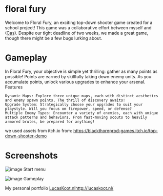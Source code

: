 
# floral fury

Welcome to Floral Fury, an exciting top-down shooter game created for a school project! This game was a collaborative effort between myself and ([Cas](http://portfolio.casvld.nl/)). Despite our tight deadline of two weeks, we made a great game, though there might be a few bugs lurking about.

# Gameplay

In Floral Fury, your objective is simple yet thrilling: gather as many points as possible! Points are earned by skillfully taking down enemy units. As you accumulate points, unlock various upgrades to enhance your arsenal.
Features

    Dynamic Maps: Explore three unique maps, each with distinct aesthetics and enemy spawn points. The thrill of discovery awaits!
    Upgrade System: Strategically choose your upgrades to suit your playstyle. Will you focus on firepower, speed, or defense?
    Multiple Enemy Types: Encounter a variety of enemies, each with unique attack patterns and behaviors. From fast-moving scouts to heavily armored brutes, be prepared for anything!



we used assets from itch.io from: https://blackthornprod-games.itch.io/top-down-shooter-demo

# Screenshots

![image](https://github.com/IDontCaramel/Floral-fury/assets/120132450/82124767-bfee-4cbe-afa2-ea7bc1792d16)
Start menu

![image](https://github.com/IDontCaramel/Floral-fury/assets/120132450/a3648d6a-512e-4bde-93b1-be54e07103c1)
Gameplay


My personal portfolio
[LucasKoot.nl](http://lucaskoot.nl/)http://lucaskoot.nl/
